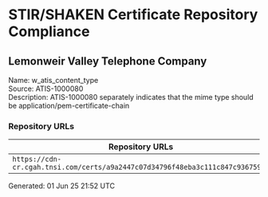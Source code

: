 # STIR/SHAKEN Certificate Repository Compliance

## Lemonweir Valley Telephone Company

Name: w_atis_content_type\
Source: ATIS-1000080\
Description: ATIS-1000080 separately indicates that the mime type should be application/pem-certificate-chain
### Repository URLs

| Repository URLs | Not After |  Problems | Link |
|-----------------|-----------|-----------|------|
| `https://cdn-cr.cgah.tnsi.com/certs/a9a2447c07d34796f48eba3c111c847c93675956` | 18&#160;Apr&#160;26&#160;14:23&#160;UTC | true | [view](../../REPOS/38dd7b6f9c910fbbf58b1bd81d2895d6f481c566/README.md) |


Generated: 01 Jun 25 21:52 UTC